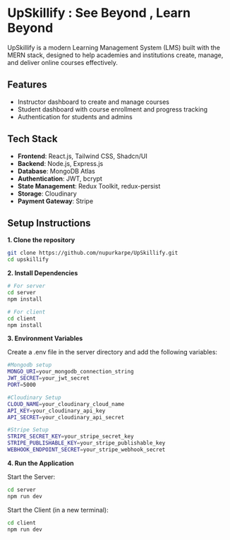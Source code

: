 # UpSkillify : See Beyond , Learn Beyond
UpSkillify is a modern Learning Management System (LMS) built with the MERN stack, designed to help academies and institutions create, manage, and deliver online courses effectively.

## Features
- Instructor dashboard to create and manage courses
- Student dashboard with course enrollment and progress tracking
- Authentication for students and admins

## Tech Stack
- **Frontend**: React.js, Tailwind CSS, Shadcn/UI
- **Backend**: Node.js, Express.js
- **Database**: MongoDB Atlas
- **Authentication**: JWT, bcrypt
- **State Management**: Redux Toolkit, redux-persist
- **Storage**: Cloudinary
- **Payment Gateway**: Stripe



##  Setup Instructions

**1. Clone the repository**

```bash
git clone https://github.com/nupurkarpe/UpSkillify.git
cd upskillify
```

**2. Install Dependencies**

```bash
# For server
cd server
npm install

# For client
cd client
npm install
```

**3. Environment Variables**

Create a .env file in the server directory and add the following variables:

```bash
#Mongodb setup
MONGO_URI=your_mongodb_connection_string
JWT_SECRET=your_jwt_secret
PORT=5000

#Cloudinary Setup
CLOUD_NAME=your_cloudinary_cloud_name
API_KEY=your_cloudinary_api_key
API_SECRET=your_cloudinary_api_secret

#Stripe Setup
STRIPE_SECRET_KEY=your_stripe_secret_key
STRIPE_PUBLISHABLE_KEY=your_stripe_publishable_key
WEBHOOK_ENDPOINT_SECRET=your_stripe_webhook_secret
```

**4. Run the Application**

Start the Server:

```bash
cd server
npm run dev
```
Start the Client (in a new terminal):
```bash
cd client
npm run dev
```
